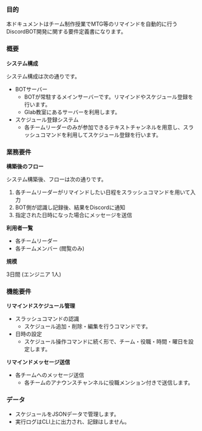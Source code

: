 ### 目的

本ドキュメントはチーム制作授業でMTG等のリマインドを自動的に行うDiscordBOT開発に関する要件定義書になります。

### 概要

**システム構成**

システム構成は次の通りです。

- BOTサーバー
    - BOTが常駐するメインサーバーです。リマインドやスケジュール登録を行います。
    - Glab教室にあるサーバーを利用します。
- スケジュール登録システム
    - 各チームリーダーのみが参加できるテキストチャンネルを用意し、スラッシュコマンドを利用してスケジュール登録を行います。

### 業務要件

**構築後のフロー**

システム構築後、フローは次の通りです。

1. 各チームリーダーがリマインドしたい日程をスラッシュコマンドを用いて入力
2. BOT側が認識し記録後、結果をDiscordに通知
3. 指定された日時になった場合にメッセージを送信

**利用者一覧**

- 各チームリーダー
- 各チームメンバー (閲覧のみ)

**規模**

3日間 (エンジニア 1人)

### 機能要件

**リマインドスケジュール管理**

- スラッシュコマンドの認識
    - スケジュール追加・削除・編集を行うコマンドです。
- 日時の設定
    - スケジュール操作コマンドに続く形で、チーム・役職・時間・曜日を設定します。

**リマインドメッセージ送信**

- 各チームへのメッセージ送信
    - 各チームのアナウンスチャンネルに役職メンション付きで送信します。

### データ

- スケジュールをJSONデータで管理します。
- 実行ログはCLI上に出力され、記録はしません。
